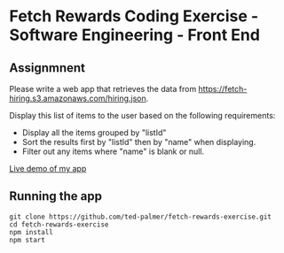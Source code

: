 # Fetch Rewards Coding Exercise - Software Engineering - Front End

## Assignmnent

Please write a web app that retrieves the data from https://fetch-hiring.s3.amazonaws.com/hiring.json.

Display this list of items to the user based on the following requirements:
* Display all the items grouped by "listId"
* Sort the results first by "listId" then by "name" when displaying.
* Filter out any items where "name" is blank or null.

[Live demo of my app](https://fetch-rewards-exercise.herokuapp.com/)

## Running the app
```
git clone https://github.com/ted-palmer/fetch-rewards-exercise.git
cd fetch-rewards-exercise
npm install
npm start
```
